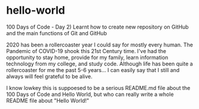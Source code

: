 # hello-world
100 Days of Code - Day 2) Learnt how to create new repository on GitHub and the main functions of Git and GitHub

2020 has been a rollercoaster year I could say for mostly every human. The Pandemic of COVID-19 shook this 21st Century time.
I've had the opportunity to stay home, provide for my family, learn information technology from my college, and study code.
Although life has been quite a rollercoaster for me the past 5-6 years... I can easily say that I still and always will feel grateful to be alive.

I know lowkey this is suppoesed to be a serious README.md file about the 100 Days of Code and Hello World, but who can
really write a whole README file about "Hello World!"
